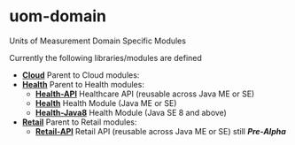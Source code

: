 # uom-domain

Units of Measurement Domain Specific Modules

Currently the following libraries/modules are defined

* [**Cloud**](cloud) Parent to Cloud modules:
* [**Health**](health) Parent to Health modules:
  * [**Health-API**](health/health-api) Healthcare API (reusable across Java ME or SE)
  * [**Health**](health/health) Health Module (Java ME or SE)
  * [**Health-Java8**](health/health-java8) Health Module (Java SE 8 and above)
* [**Retail**](retail) Parent to Retail modules:
  * [**Retail-API**](retail/retail-api) Retail API (reusable across Java ME or SE) still ***Pre-Alpha***